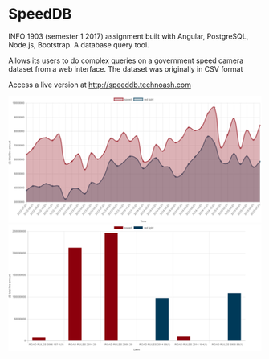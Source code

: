 # SpeedDB
INFO 1903 (semester 1 2017) assignment built with Angular, PostgreSQL, Node.js, Bootstrap. A database query tool.

Allows its users to do complex queries on a government speed camera dataset from a web interface. The dataset was originally in CSV format

Access a live version at http://speeddb.technoash.com

![Screenshot of functionality 1](https://raw.githubusercontent.com/Technoash/SpeedDB/master/screenshots/months.png?raw=true "Screenshot of functionality 1")
![Screenshot of functionality 2](https://raw.githubusercontent.com/Technoash/SpeedDB/master/screenshots/laws.png?raw=true "Screenshot of functionality 2")